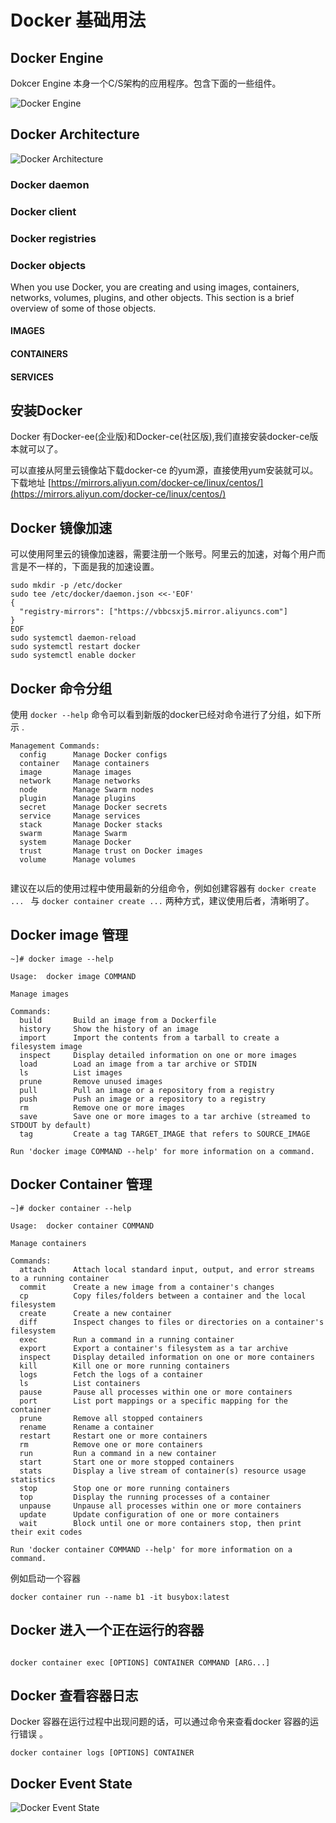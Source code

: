 # Docker 基础用法

## Docker Engine 

Dokcer Engine 本身一个C/S架构的应用程序。包含下面的一些组件。   

![Docker Engine](http://dingdangkoudai.shop/docker/engine-components-flow.png)  

## Docker Architecture  

![Docker Architecture](http://dingdangkoudai.shop/docker/architecture.svg)  


### Docker daemon  

### Docker client  

### Docker registries


### Docker objects
When you use Docker, you are creating and using images, containers, networks, volumes, plugins, and other objects. This section is a brief overview of some of those objects.  

#### IMAGES  

#### CONTAINERS 

#### SERVICES  


## 安装Docker

Docker 有Docker-ee(企业版)和Docker-ce(社区版),我们直接安装docker-ce版本就可以了。  

可以直接从阿里云镜像站下载docker-ce 的yum源，直接使用yum安装就可以。 下载地址 [https://mirrors.aliyun.com/docker-ce/linux/centos/](https://mirrors.aliyun.com/docker-ce/linux/centos/)  

## Docker 镜像加速  

可以使用阿里云的镜像加速器，需要注册一个账号。阿里云的加速，对每个用户而言是不一样的，下面是我的加速设置。   

```shell
sudo mkdir -p /etc/docker
sudo tee /etc/docker/daemon.json <<-'EOF'
{
  "registry-mirrors": ["https://vbbcsxj5.mirror.aliyuncs.com"]
}
EOF
sudo systemctl daemon-reload
sudo systemctl restart docker
sudo systemctl enable docker
```  

## Docker 命令分组  

使用 `docker --help` 命令可以看到新版的docker已经对命令进行了分组，如下所示 .  

```shell
Management Commands:
  config      Manage Docker configs
  container   Manage containers
  image       Manage images
  network     Manage networks
  node        Manage Swarm nodes
  plugin      Manage plugins
  secret      Manage Docker secrets
  service     Manage services
  stack       Manage Docker stacks
  swarm       Manage Swarm
  system      Manage Docker
  trust       Manage trust on Docker images
  volume      Manage volumes  


```  

建议在以后的使用过程中使用最新的分组命令，例如创建容器有 `docker create  ... ` 与  `docker container create ...` 两种方式，建议使用后者，清晰明了。  


## Docker image 管理  

```shell 
~]# docker image --help 

Usage:  docker image COMMAND

Manage images

Commands:
  build       Build an image from a Dockerfile
  history     Show the history of an image
  import      Import the contents from a tarball to create a filesystem image
  inspect     Display detailed information on one or more images
  load        Load an image from a tar archive or STDIN
  ls          List images
  prune       Remove unused images
  pull        Pull an image or a repository from a registry
  push        Push an image or a repository to a registry
  rm          Remove one or more images
  save        Save one or more images to a tar archive (streamed to STDOUT by default)
  tag         Create a tag TARGET_IMAGE that refers to SOURCE_IMAGE

Run 'docker image COMMAND --help' for more information on a command.
```


## Docker Container 管理   

```shell
~]# docker container --help 

Usage:  docker container COMMAND

Manage containers

Commands:
  attach      Attach local standard input, output, and error streams to a running container
  commit      Create a new image from a container's changes
  cp          Copy files/folders between a container and the local filesystem
  create      Create a new container
  diff        Inspect changes to files or directories on a container's filesystem
  exec        Run a command in a running container
  export      Export a container's filesystem as a tar archive
  inspect     Display detailed information on one or more containers
  kill        Kill one or more running containers
  logs        Fetch the logs of a container
  ls          List containers
  pause       Pause all processes within one or more containers
  port        List port mappings or a specific mapping for the container
  prune       Remove all stopped containers
  rename      Rename a container
  restart     Restart one or more containers
  rm          Remove one or more containers
  run         Run a command in a new container
  start       Start one or more stopped containers
  stats       Display a live stream of container(s) resource usage statistics
  stop        Stop one or more running containers
  top         Display the running processes of a container
  unpause     Unpause all processes within one or more containers
  update      Update configuration of one or more containers
  wait        Block until one or more containers stop, then print their exit codes

Run 'docker container COMMAND --help' for more information on a command.

```  

例如启动一个容器   

```shell
docker container run --name b1 -it busybox:latest
```  

## Docker 进入一个正在运行的容器  

```shell

docker container exec [OPTIONS] CONTAINER COMMAND [ARG...]

```  

## Docker 查看容器日志   
Docker 容器在运行过程中出现问题的话，可以通过命令来查看docker 容器的运行错误 。
 
```shell
docker container logs [OPTIONS] CONTAINER
```  



## Docker Event State

![Docker Event State](http://dingdangkoudai.shop/docker/event_state.png)










